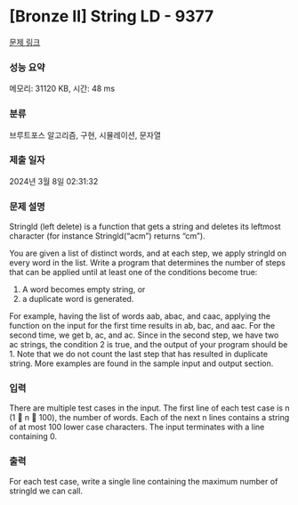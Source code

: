 # [Bronze II] String LD - 9377 

[문제 링크](https://www.acmicpc.net/problem/9377) 

### 성능 요약

메모리: 31120 KB, 시간: 48 ms

### 분류

브루트포스 알고리즘, 구현, 시뮬레이션, 문자열

### 제출 일자

2024년 3월 8일 02:31:32

### 문제 설명

<p>Stringld (left delete) is a function that gets a string and deletes its leftmost character (for instance Stringld(“acm”) returns “cm”).</p>

<p>You are given a list of distinct words, and at each step, we apply stringld on every word in the list. Write a program that determines the number of steps that can be applied until at least one of the conditions become true:</p>

<ol>
	<li>A word becomes empty string, or</li>
	<li>a duplicate word is generated.</li>
</ol>

<p>For example, having the list of words aab, abac, and caac, applying the function on the input for the first time results in ab, bac, and aac. For the second time, we get b, ac, and ac. Since in the second step, we have two ac strings, the condition 2 is true, and the output of your program should be 1. Note that we do not count the last step that has resulted in duplicate string. More examples are found in the sample input and output section. </p>

### 입력 

 <p>There are multiple test cases in the input. The first line of each test case is n (1  n  100), the number of words. Each of the next n lines contains a string of at most 100 lower case characters. The input terminates with a line containing 0.</p>

### 출력 

 <p>For each test case, write a single line containing the maximum number of stringld we can call.</p>

